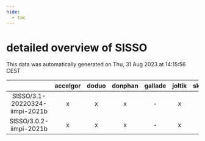 ```yaml
---
hide:
  - toc
---
```


detailed overview of SISSO
==========================


This data was automatically generated on Thu, 31 Aug 2023 at 14:15:56 CEST  

| |accelgor|doduo|donphan|gallade|joltik|skitty|swalot|victini|
| :---: | :---: | :---: | :---: | :---: | :---: | :---: | :---: | :---: |
|SISSO/3.1-20220324-iimpi-2021b|x|x|x|-|x|x|x|x|
|SISSO/3.0.2-iimpi-2021b|x|x|x|-|x|x|x|x|
